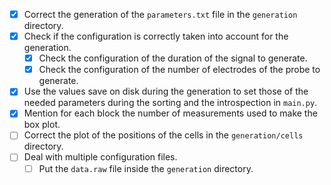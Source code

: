 - [x] Correct the generation of the `parameters.txt` file in the
`generation` directory.
- [x] Check if the configuration is correctly taken into account for the
generation.
  - [x] Check the configuration of the duration of the signal to
  generate.
  - [x] Check the configuration of the number of electrodes of the probe
  to generate.
- [x] Use the values save on disk during the generation to set those of
the needed parameters during the sorting and the introspection in
`main.py`.
- [x] Mention for each block the number of measurements used to make the
box plot.
- [ ] Correct the plot of the positions of the cells in the
`generation/cells` directory.
- [ ] Deal with multiple configuration files.
  - [ ] Put the `data.raw` file inside the `generation` directory.
